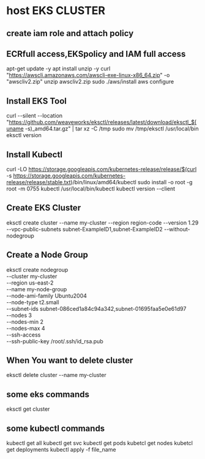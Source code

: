# host EKS CLUSTER 
 ## create iam role and attach policy
 ## ECRfull access,EKSpolicy and IAM full access
 apt-get update -y
 apt install unzip -y
 curl "https://awscli.amazonaws.com/awscli-exe-linux-x86_64.zip" -o "awscliv2.zip"
 unzip awscliv2.zip
 sudo ./aws/install
 aws configure

 ## Install EKS Tool
 curl --silent --location "https://github.com/weaveworks/eksctl/releases/latest/download/eksctl_$(uname -s)_amd64.tar.gz" | tar xz -C /tmp
 sudo mv /tmp/eksctl /usr/local/bin
 eksctl version
 ## Install Kubectl
 curl -LO https://storage.googleapis.com/kubernetes-release/release/$(curl -s https://storage.googleapis.com/kubernetes-release/release/stable.txt)/bin/linux/amd64/kubectl
 sudo install -o root -g root -m 0755 kubectl /usr/local/bin/kubectl 
 kubectl version --client
 ## Create EKS Cluster
 eksctl create cluster --name my-cluster --region region-code --version 1.29 --vpc-public-subnets subnet-ExampleID1,subnet-ExampleID2 --without-nodegroup

 ## Create a Node Group
 eksctl create nodegroup \
  --cluster my-cluster \
  --region us-east-2 \
  --name my-node-group \
  --node-ami-family Ubuntu2004 \
  --node-type t2.small \
  --subnet-ids subnet-086ced1a84c94a342,subnet-01695faa5e0e61d97 \
  --nodes 3 \
  --nodes-min 2 \
  --nodes-max 4 \
  --ssh-access \
  --ssh-public-key /root/.ssh/id_rsa.pub




 ## When You want to delete cluster
 eksctl delete cluster --name my-cluster

## some eks commands
eksctl get cluster 
## some kubectl commands
kubectl get all
kubectl get svc
kubectl get pods
kubetcl get nodes
kubetcl get deployments
kubectl apply -f file_name

